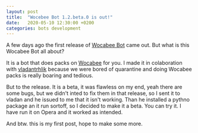 ```yaml
---
layout: post
title:  "Wocebee Bot 1.2.beta.0 is out!"
date:   2020-05-10 12:30:00 +0200
categories: bots development
---
```

A few days ago the first release of [Wocabee Bot](https://bit.ly/3ffStcd) came out. But what is this Wocabee Bot all about?

It is a bot that does packs on [Wocabee](https://wocabee.app) for you. I made it in colaboration with [vladantrhlik](https://vladantrhlik.github.io) because we were bored of quarantine and doing Wocabee packs is really boaring and tedious.

But to the release. It is a beta, it was flawless on my end, yeah there are some bugs, but we didn't inted to fix them in that release, so I sent it to vladan and he issued to me that it isn't working. Than he installed a pythno package an it run sortoff, so I decided to make it a beta. You can try it. I have run it on Opera and it worked as intended.

And btw. this is my first post, hope to make some more.
